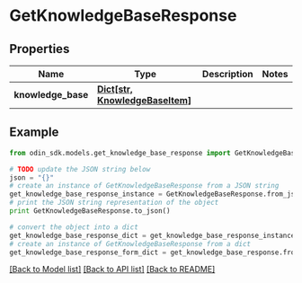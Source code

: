 # GetKnowledgeBaseResponse


## Properties

Name | Type | Description | Notes
------------ | ------------- | ------------- | -------------
**knowledge_base** | [**Dict[str, KnowledgeBaseItem]**](KnowledgeBaseItem.md) |  | 

## Example

```python
from odin_sdk.models.get_knowledge_base_response import GetKnowledgeBaseResponse

# TODO update the JSON string below
json = "{}"
# create an instance of GetKnowledgeBaseResponse from a JSON string
get_knowledge_base_response_instance = GetKnowledgeBaseResponse.from_json(json)
# print the JSON string representation of the object
print GetKnowledgeBaseResponse.to_json()

# convert the object into a dict
get_knowledge_base_response_dict = get_knowledge_base_response_instance.to_dict()
# create an instance of GetKnowledgeBaseResponse from a dict
get_knowledge_base_response_form_dict = get_knowledge_base_response.from_dict(get_knowledge_base_response_dict)
```
[[Back to Model list]](../README.md#documentation-for-models) [[Back to API list]](../README.md#documentation-for-api-endpoints) [[Back to README]](../README.md)


